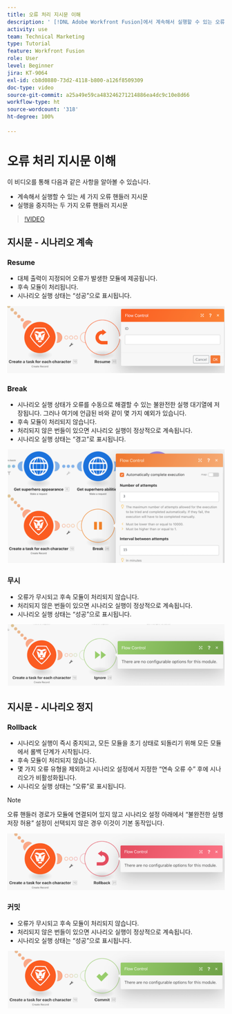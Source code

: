 ```yaml
---
title: 오류 처리 지시문 이해
description: ' [!DNL Adobe Workfront Fusion]에서 계속해서 실행할 수 있는 오류 핸들러 지시문과 실행을 정지하는 오류 핸들러 지시문에 대해 알아봅니다.'
activity: use
team: Technical Marketing
type: Tutorial
feature: Workfront Fusion
role: User
level: Beginner
jira: KT-9064
exl-id: cb8d0880-73d2-4118-b800-a126f8509309
doc-type: video
source-git-commit: a25a49e59ca483246271214886ea4dc9c10e8d66
workflow-type: ht
source-wordcount: '318'
ht-degree: 100%

---
```


# 오류 처리 지시문 이해

이 비디오를 통해 다음과 같은 사항을 알아볼 수 있습니다.

* 계속해서 실행할 수 있는 세 가지 오류 핸들러 지시문
* 실행을 중지하는 두 가지 오류 핸들러 지시문

>[!VIDEO](https://video.tv.adobe.com/v/335305/?quality=12&learn=on)

## 지시문 - 시나리오 계속

### Resume

* 대체 출력이 지정되어 오류가 발생한 모듈에 제공됩니다.
* 후속 모듈이 처리됩니다.
* 시나리오 실행 상태는 “성공”으로 표시됩니다.

![Resume 지시문의 이미지](assets/troubleshooting-and-error-handling-2.png)

### Break

* 시나리오 실행 상태가 오류를 수동으로 해결할 수 있는 불완전한 실행 대기열에 저장됩니다. 그러나 여기에 언급된 바와 같이 몇 가지 예외가 있습니다.
* 후속 모듈이 처리되지 않습니다.
* 처리되지 않은 번들이 있으면 시나리오 실행이 정상적으로 계속됩니다.
* 시나리오 실행 상태는 “경고”로 표시됩니다.

![Break 지시문의 이미지](assets/troubleshooting-and-error-handling-3.png)

### 무시

* 오류가 무시되고 후속 모듈이 처리되지 않습니다.
* 처리되지 않은 번들이 있으면 시나리오 실행이 정상적으로 계속됩니다.
* 시나리오 실행 상태는 “성공”으로 표시됩니다.

![Ignore 지시문의 이미지](assets/troubleshooting-and-error-handling-4.png)

## 지시문 - 시나리오 정지

### Rollback

* 시나리오 실행이 즉시 중지되고, 모든 모듈을 초기 상태로 되돌리기 위해 모든 모듈에서 롤백 단계가 시작됩니다.
* 후속 모듈이 처리되지 않습니다.
* 몇 가지 오류 유형을 제외하고 시나리오 설정에서 지정한 “연속 오류 수” 후에 시나리오가 비활성화됩니다.
* 시나리오 실행 상태는 “오류”로 표시됩니다.

>[!NOTE]
>
>오류 핸들러 경로가 모듈에 연결되어 있지 않고 시나리오 설정 아래에서 “불완전한 실행 저장 허용” 설정이 선택되지 않은 경우 이것이 기본 동작입니다.

![Rollback 지시문의 이미지](assets/troubleshooting-and-error-handling-5.png)

### 커밋

* 오류가 무시되고 후속 모듈이 처리되지 않습니다.
* 처리되지 않은 번들이 있으면 시나리오 실행이 정상적으로 계속됩니다.
* 시나리오 실행 상태는 “성공”으로 표시됩니다.

![Commit 지시문의 이미지](assets/troubleshooting-and-error-handling-6.png)
